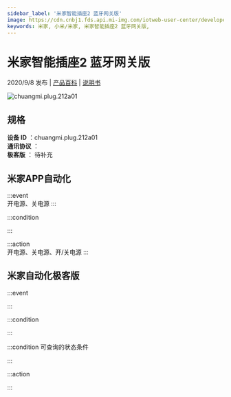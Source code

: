 ```yaml
---
sidebar_label: '米家智能插座2 蓝牙网关版'
image: https://cdn.cnbj1.fds.api.mi-img.com/iotweb-user-center/developer_1679071134924DCGHzXh2.png?GalaxyAccessKeyId=AKVGLQWBOVIRQ3XLEW&Expires=9223372036854775807&Signature=DKArZlpx8EJM7QdiffDOmdAUENs=
keywords: 米家, 小米/米家, 米家智能插座2 蓝牙网关版, 
---
```

# 米家智能插座2 蓝牙网关版

2020/9/8 发布 | [产品百科](https://home.mi.com/webapp/content/baike/product/index.html?model=chuangmi.plug.212a01/) | [说明书](https://home.mi.com/views/introduction.html?model=chuangmi.plug.212a01&region=cn)

![chuangmi.plug.212a01](https://cdn.cnbj1.fds.api.mi-img.com/iotweb-user-center/developer_1679071134924DCGHzXh2.png?GalaxyAccessKeyId=AKVGLQWBOVIRQ3XLEW&Expires=9223372036854775807&Signature=DKArZlpx8EJM7QdiffDOmdAUENs=)

## 规格  
> 
**设备 ID** ：chuangmi.plug.212a01  
**通讯协议** ：  
**极客版**  ： 待补充 


## 米家APP自动化  

:::event  
开电源、关电源
:::

:::condition  

:::

:::action   
开电源、关电源、开/关电源
:::

## 米家自动化极客版  

:::event  

:::

:::condition  

:::

:::condition 可查询的状态条件  

:::

:::action  

:::

        
